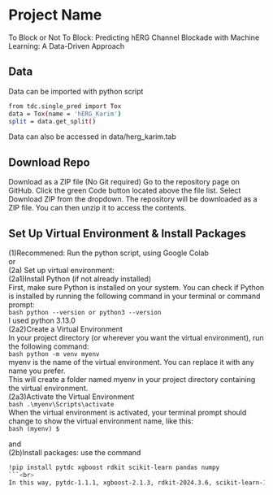 # Project Name
To Block or Not To Block:
Predicting hERG Channel Blockade with Machine Learning: A Data-Driven Approach


## Data
Data can be imported with python script
```bash
from tdc.single_pred import Tox
data = Tox(name = 'hERG_Karim')
split = data.get_split()
```
Data can also be accessed in data/herg_karim.tab

## Download Repo
Download as a ZIP file (No Git required)
Go to the repository page on GitHub.
Click the green Code button located above the file list.
Select Download ZIP from the dropdown.
The repository will be downloaded as a ZIP file. You can then unzip it to access the contents.

## Set Up Virtual Environment & Install Packages
(1)Recommened: Run the python script, using Google Colab<br>
or<br>
(2a) Set up virtual environment: <br>
    (2a1)Install Python (if not already installed)<br>
    First, make sure Python is installed on your system. You can check if Python is installed by running the following command in your terminal or command prompt:<br>
    ```bash
    python --version
    or
    python3 --version
    ```<br>
    I used python 3.13.0<br>
    (2a2)Create a Virtual Environment<br>
    In your project directory (or wherever you want the virtual environment), run the following command:<br>
    ```bash
    python -m venv myenv
    ```<br>
    myenv is the name of the virtual environment. You can replace it with any name you prefer.<br>
    This will create a folder named myenv in your project directory containing the virtual environment.<br>
    (2a3)Activate the Virtual Environment<br>
    ```bash
    .\myenv\Scripts\activate
    ```<br>
    When the virtual environment is activated, your terminal prompt should change to show the virtual environment name, like this:<br>
    ```bash
    (myenv) $
    ```<br>



    
and<br>
(2b)Install packages: use the command<br>
```bash
!pip install pytdc xgboost rdkit scikit-learn pandas numpy
```<br>
In this way, pytdc-1.1.1, xgboost-2.1.3, rdkit-2024.3.6, scikit-learn-1.5.2, pandas-2.2.2, and numpy-1.26.4 are installed.<br>

